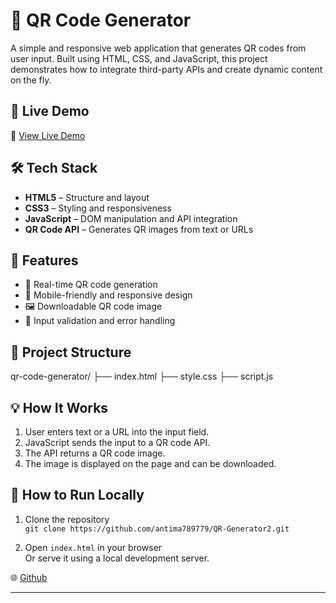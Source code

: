 # 🔳 QR Code Generator

A simple and responsive web application that generates QR codes from user input. Built using HTML, CSS, and JavaScript, this project demonstrates how to integrate third-party APIs and create dynamic content on the fly.
## 🚀 Live Demo

🔗 [View Live Demo](https://famous-bienenstitch-382f46.netlify.app/)

## 🛠️ Tech Stack

- **HTML5** – Structure and layout
- **CSS3** – Styling and responsiveness
- **JavaScript** – DOM manipulation and API integration
- **QR Code API** – Generates QR images from text or URLs
  
## 📸 Features

- 🧠 Real-time QR code generation
- 📱 Mobile-friendly and responsive design
- 🖼️ Downloadable QR code image
- 🔄 Input validation and error handling

## 📁 Project Structure
qr-code-generator/ ├── index.html ├── style.css ├── script.js

## 💡 How It Works

1. User enters text or a URL into the input field.
2. JavaScript sends the input to a QR code API.
3. The API returns a QR code image.
4. The image is displayed on the page and can be downloaded.

## 🧪 How to Run Locally

1. Clone the repository  
   `git clone https://github.com/antima789779/QR-Generator2.git`

2. Open `index.html` in your browser  
   Or serve it using a local development server.

🌐 [Github](https://github.com/antima789779)

---


